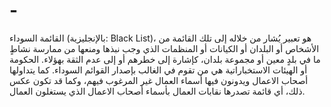 # -
القائمة السوداء (بالإنجليزية: Black List)، هو تعبير يُشار من خلاله إلى تلك القائمة من الأشخاص أو البلدان أو الكيانات أو المنظمات الذي وجب نبذها ومنعها من ممارسة نشاطٍ ما في بلدٍ معين أو مجموعة بلدان، كإشارة إلى خطرهم أو إلى عدم الثقة بهؤلاء. الحكومة أو الهيئات الاستخباراتية هي من تقوم في الغالب بإصدار القوائم السوداء. كما يتداولها أصحاب الاعمال ويدونون فيها أسماء العمال غير المرغوب فيهم، وكما قد تكون عكس ذلك، أي قائمة تصدرها نقابات العمال بأسماء أصحاب الاعمال الذي يستغلون العمال.
